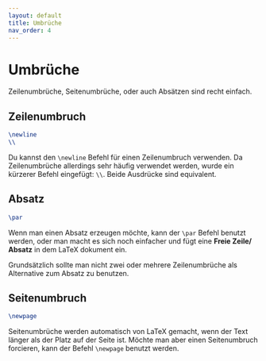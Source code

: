 ```yaml
---
layout: default
title: Umbrüche
nav_order: 4
---
```


# Umbrüche
Zeilenumbrüche, Seitenumbrüche, oder auch Absätzen sind recht einfach.

## Zeilenumbruch
```latex
\newline
\\
```

Du kannst den `\newline` Befehl für einen Zeilenumbruch verwenden.
Da Zeilenumbrüche allerdings sehr häufig verwendet werden, wurde ein kürzerer Befehl eingefügt: `\\`. 
Beide Ausdrücke sind equivalent.

## Absatz
```latex
\par

```

Wenn man einen Absatz erzeugen möchte, kann der `\par` Befehl benutzt werden, oder man macht es sich noch einfacher und fügt eine **Freie Zeile/ Absatz** in dem LaTeX dokument ein.

Grundsätzlich sollte man nicht zwei oder mehrere Zeilenumbrüche als Alternative zum Absatz zu benutzen.

## Seitenumbruch
```latex
\newpage
```

Seitenumbrüche werden automatisch von LaTeX gemacht, wenn der Text länger als der Platz auf der Seite ist.
Möchte man aber einen Seitenumbruch forcieren, kann der Befehl `\newpage` benutzt werden.
